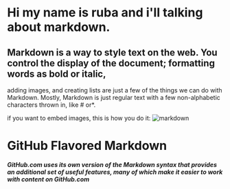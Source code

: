 #  Hi my name is ruba and i'll talking about markdown.

## Markdown is a way to style text on the web. You control the display of the document; formatting words as bold or italic,
adding images, and creating lists are just a few of the things we can do with Markdown. 
Mostly, Markdown is just regular text with a few non-alphabetic characters thrown in, like # or*.



if you want to embed images, this is how you do it:
![markdown](https://freesvg.org/img/Binary-Network-2.png)

# GitHub Flavored Markdown
***GitHub.com uses its own version of the Markdown syntax that provides an additional set of useful features, many of which make it easier to work with content on GitHub.com***
